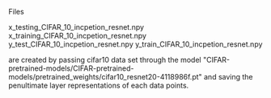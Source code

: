 Files

x_testing_CIFAR_10_incpetion_resnet.npy
x_training_CIFAR_10_incpetion_resnet.npy
y_test_CIFAR_10_incpetion_resnet.npy
y_train_CIFAR_10_incpetion_resnet.npy

are created by passing cifar10 data set through the model "CIFAR-pretrained-models/CIFAR-pretrained-models/pretrained_weights/cifar10_resnet20-4118986f.pt" and saving the penultimate layer representations of each data points.
